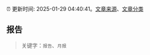 :alarm_clock: 更新时间: 2025-01-29 04:40:41。[文章来源](/README.md)、[文章分类](/TAGS.md)

## 报告


> 关键字：`报告`、`月报`



